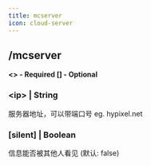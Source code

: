```yaml
---
title: mcserver
icon: cloud-server
---
```


## /mcserver

**\<\> - Required \[\] - Optional**

### **\<ip\>** | String
服务器地址，可以带端口号
eg. hypixel.net

### **\[silent\]** | Boolean
信息能否被其他人看见 (默认: false)
